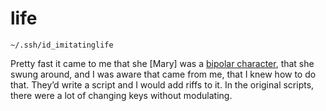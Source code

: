 # life

```
~/.ssh/id_imitatinglife
```

Pretty fast it came to me that she [Mary] was a [bipolar character](https://the-toast.net/2013/12/20/an-interview-with-louise-lasser-tv-depression-snl-and-woody/), that she swung around, and I was aware that came from me, that I knew how to do that. They’d write a script and I would add riffs to it. In the original scripts, there were a lot of changing keys without modulating.
